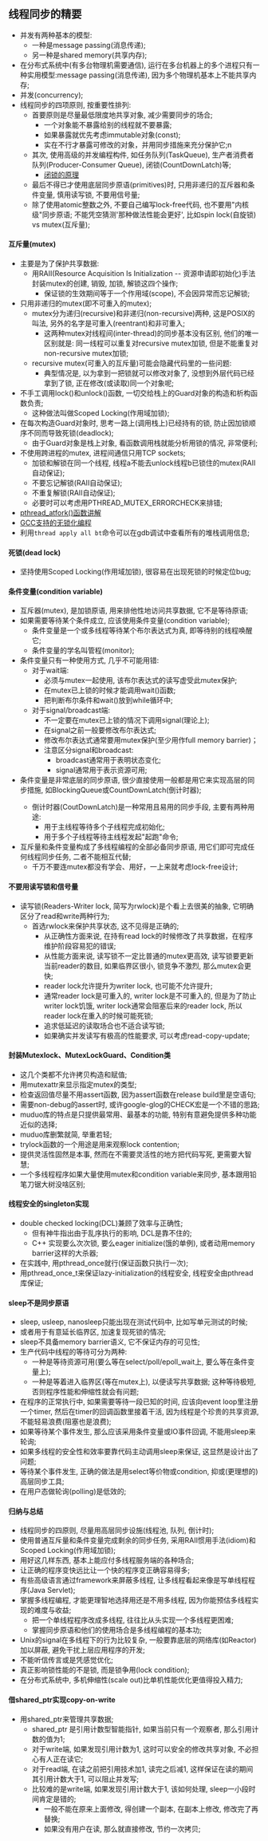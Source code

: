 ## 线程同步的精要
* 并发有两种基本的模型: 
    - 一种是message passing(消息传递);
    - 另一种是shared memory(共享内存);
* 在分布式系统中(有多台物理机需要通信), 运行在多台机器上的多个进程只有一种实用模型:message passing(消息传递), 因为多个物理机基本上不能共享内存;
* 并发(concurrency);
* 线程同步的四项原则, 按重要性排列:
    - 首要原则是尽量最低限度地共享对象, 减少需要同步的场合;
        + 一个对象能不暴露给别的线程就不要暴露;
        + 如果暴露就优先考虑immutable对象(const);
        + 实在不行才暴露可修改的对象，并用同步措施来充分保护它;n
    - 其次, 使用高级的并发编程构件, 如任务队列(TaskQueue), 生产者消费者队列(Producer-Consumer Queue), 闭锁(CountDownLatch)等;
        + [闭锁的原理](https://blog.csdn.net/yiifaa/article/details/75578520)
    - 最后不得已才使用底层同步原语(primitives)时, 只用非递归的互斥器和条件变量, 慎用读写锁, 不要用信号量;
    - 除了使用atomic整数之外, 不要自己编写lock-free代码, 也不要用"内核级"同步原语; 不能凭空猜测'那种做法性能会更好', 比如spin lock(自旋锁) vs mutex(互斥量);

#### 互斥量(mutex)
* 主要是为了保护共享数据:
    - 用RAII(Resource Acquisition Is Initialization -- 资源申请即初始化)手法封装mutex的创建, 销毁, 加锁, 解锁这四个操作;
        + 保证锁的生效期间等于一个作用域(scope), 不会因异常而忘记解锁;
* 只用非递归的mutex(即不可重入的mutex);
    - mutex分为递归(recursive)和非递归(non-recursive)两种, 这是POSIX的叫法, 另外的名字是可重入(reentrant)和非可重入;
        + 这两种mutex对线程间(inter-thread)的同步基本没有区别, 他们的唯一区别就是: 同一线程可以重复对recursive mutex加锁, 但是不能重复对non-recursive mutex加锁;
    - recursive mutex(可重入的互斥量)可能会隐藏代码里的一些问题:
        + 典型情况是, 以为拿到一把锁就可以修改对象了, 没想到外层代码已经拿到了锁, 正在修改(或读取)同一个对象呢;
* 不手工调用lock()和unlock()函数, 一切交给栈上的Guard对象的构造和析构函数负责;
    - 这种做法叫做Scoped Locking(作用域加锁);
* 在每次构造Guard对象时, 思考一路上(调用栈上)已经持有的锁, 防止因加锁顺序不同而导致死锁(deadlock);
    - 由于Guard对象是栈上对象, 看函数调用栈就能分析用锁的情况, 非常便利;
* 不使用跨进程的mutex, 进程间通信只用TCP sockets;
    - 加锁和解锁在同一个线程, 线程a不能去unlock线程b已锁住的mutex(RAII自动保证);
    - 不要忘记解锁(RAII自动保证);
    - 不重复解锁(RAII自动保证);
    - 必要时可以考虑用PTHREAD_MUTEX_ERRORCHECK来排错;
* [pthread_atfork()函数讲解](https://blog.csdn.net/chdhust/article/details/38436153)
* [GCC支持的无锁化编程](https://blog.csdn.net/hzhsan/article/details/25124901)
* 利用`thread apply all bt`命令可以在gdb调试中查看所有的堆栈调用信息;

#### 死锁(dead lock)
* 坚持使用Scoped Locking(作用域加锁), 很容易在出现死锁的时候定位bug;

#### 条件变量(condition variable)
* 互斥器(mutex), 是加锁原语, 用来排他性地访问共享数据, 它不是等待原语;
* 如果需要等待某个条件成立, 应该使用条件变量(condition variable);
    - 条件变量是一个或多线程等待某个布尔表达式为真, 即等待别的线程唤醒它;
    - 条件变量的学名叫管程(monitor);
* 条件变量只有一种使用方式, 几乎不可能用错:
    - 对于wait端:
        - 必须与mutex一起使用, 该布尔表达式的读写虚受此mutex保护;
        - 在mutex已上锁的时候才能调用wait()函数;
        - 把判断布尔条件和wait()放到while循环中;
    - 对于signal/broadcast端:
        + 不一定要在mutex已上锁的情况下调用signal(理论上);
        + 在signal之前一般要修改布尔表达式;
        + 修改布尔表达式通常要用mutex保护(至少用作full memory barrier)；
        + 注意区分signal和broadcast:
            * broadcast通常用于表明状态变化;
            * signal通常用于表示资源可用;
* 条件变量是非常底层的同步原语, 很少直接使用一般都是用它来实现高层的同步措施, 如BlockingQueue<T>或CountDownLatch(倒计时器);
    - 倒计时器(CoutDownLatch)是一种常用且易用的同步手段, 主要有两种用途:
        + 用于主线程等待多个子线程完成初始化;
        + 用于多个子线程等待主线程发起"起跑"命令;
* 互斥量和条件变量构成了多线程编程的全部必备同步原语, 用它们即可完成任何线程同步任务, 二者不能相互代替;
    - 千万不要连mutex都没有学会、用好，一上来就考虑lock-free设计;

#### 不要用读写锁和信号量
* 读写锁(Readers-Writer lock, 简写为rwlock)是个看上去很美的抽象, 它明确区分了read和write两种行为;
    - 首选rwlock来保护共享状态, 这不见得是正确的;
        + 从正确性方面来说, 在持有read lock的时候修改了共享数据，在程序维护阶段容易犯的错误;
        + 从性能方面来说, 读写锁不一定比普通的mutex更高效, 读写锁要更新当前reader的数目, 如果临界区很小, 锁竞争不激烈, 那么mutex会更快;
        + reader lock允许提升为writer lock, 也可能不允许提升;
        + 通常reader lock是可重入的, writer lock是不可重入的, 但是为了防止writer lock饥饿, writer lock通常会阻塞后来的reader lock, 所以reader lock在重入的时候可能死锁;
        + 追求低延迟的读取场合也不适合读写锁;
        + 如果确实并发读写有极高的性能要求, 可以考虑read-copy-update;

#### 封装Mutexlock、MutexLockGuard、Condition类
* 这几个类都不允许拷贝构造和赋值;
* 用mutexattr来显示指定mutex的类型;
* 检查返回值尽量不用assert函数, 因为assert函数在release build里是空语句;
* 需要non-debug的assert时, 或许google-glog的CHECK宏是一个不错的思路;
* muduo库的特点是只提供最常用、最基本的功能, 特别有意避免提供多种功能近似的选择;
* muduo库删繁就简, 举重若轻;
* trylock函数的一个用途是用来观察lock contention;
* 提供灵活性固然是本事, 然而在不需要灵活性的地方把代码写死, 更需要大智慧;
* 一个多线程程序如果大量使用mutex和condition variable来同步, 基本跟用铅笔刀锯大树没啥区别;

#### 线程安全的singleton实现
* double checked locking(DCL)兼顾了效率与正确性;
    - 但有神牛指出由于乱序执行的影响, DCL是靠不住的;
    - C++ 实现要么次次锁, 要么eager initialize(饿的单例), 或者动用memory barrier这样的大杀器;
* 在实践中, 用pthread_once就行(保证函数只执行一次);
* 用pthread_once_t来保证lazy-initialization的线程安全, 线程安全由pthread库保证;

#### sleep不是同步原语
* sleep, usleep, nanosleep只能出现在测试代码中, 比如写单元测试的时候;
* 或者用于有意延长临界区, 加速复现死锁的情况;
* sleep不具备memory barrier语义, 它不保证内存的可见性;
* 生产代码中线程的等待可分为两种:
    - 一种是等待资源可用(要么等在select/poll/epoll_wait上, 要么等在条件变量上);
    - 一种是等着进入临界区(等在mutex上), 以便读写共享数据; 这种等待极短, 否则程序性能和伸缩性就会有问题;
* 在程序的正常执行中, 如果需要等待一段已知的时间, 应该向event loop里注册一个timer, 然后在timer的回调函数里接着干活, 因为线程是个珍贵的共享资源, 不能轻易浪费(阻塞也是浪费);
* 如果等待某个事件发生, 那么应该采用条件变量或IO事件回调, 不能用sleep来轮询;
* 如果多线程的安全性和效率要靠代码主动调用sleep来保证, 这显然是设计出了问题;
* 等待某个事件发生, 正确的做法是用select等价物或condition, 抑或(更理想的)高层同步工具;
* 在用户态做轮询(polling)是低效的;

#### 归纳与总结
* 线程同步的四原则, 尽量用高层同步设施(线程池, 队列, 倒计时);
* 使用普通互斥量和条件变量完成剩余的同步任务, 采用RAII惯用手法(idiom)和Scoped Locking(作用域加锁);
* 用好这几样东西, 基本上能应付多线程服务端的各种场合;
* 让正确的程序变快远比让一个快的程序变正确容易得多;
* 有些高级语言通过framework来屏蔽多线程, 让多线程看起来像是写单线程程序(Java Servlet);
* 掌握多线程编程, 才能更理智地选择用还是不用多线程, 因为你能预估多线程实现的难度与收益;
    - 把一个单线程程序改成多线程, 往往比从头实现一个多线程更困难;
    - 掌握同步原语和他们的使用场合是多线程编程的基本功;
* Unix的signal在多线程下的行为比较复杂, 一般要靠底层的网络库(如Reactor)加以屏蔽, 避免干扰上层应用程序的开发;
* 不能听信传言或是凭感觉优化;
* 真正影响锁性能的不是锁, 而是锁争用(lock condition);
* 在分布式系统中, 多机伸缩性(scale out)比单机性能优化更值得投入精力;

#### 借shared_ptr实现copy-on-write
* 用shared_ptr来管理共享数据;
    - shared_ptr 是引用计数型智能指针, 如果当前只有一个观察者, 那么引用计数的值为1;
    - 对于write端, 如果发现引用计数为1, 这时可以安全的修改共享对象, 不必担心有人正在读它;
    - 对于read端, 在读之前把引用技术加1, 读完之后减1, 这样保证在读的期间其引用计数大于1, 可以阻止并发写;
    - 比较难的是write端, 如果发现引用计数大于1, 该如何处理, sleep一小段时间肯定是错的;
        + 一般不能在原来上面修改, 得创建一个副本, 在副本上修改, 修改完了再替换;
        + 如果没有用户在读, 那么就直接修改, 节约一次拷贝;